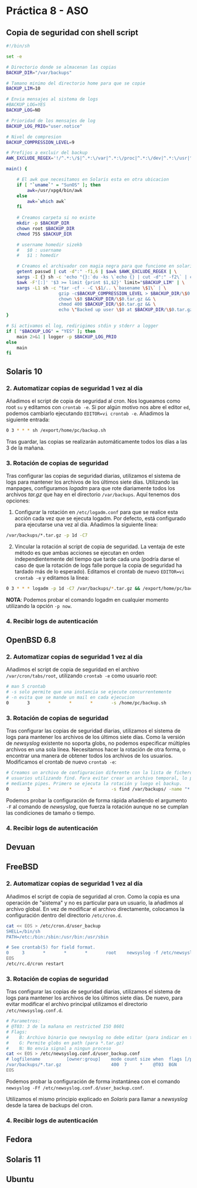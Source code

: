 # Práctica 8 - ASO

## Copia de seguridad con shell script
```bash
#!/bin/sh

set -e

# Directorio donde se almacenan las copias
BACKUP_DIR="/var/backups"

# Tamano minimo del directorio home para que se copie
BACKUP_LIM=10

# Envia mensajes al sistema de logs
#BACKUP_LOG=YES
BACKUP_LOG=NO

# Prioridad de los mensajes de log
BACKUP_LOG_PRIO="user.notice"

# Nivel de compresion
BACKUP_COMPRESSION_LEVEL=9

# Prefijos a excluir del backup
AWK_EXCLUDE_REGEX='!/^.*:\/$|^.*:\/var|^.*:\/proc|^.*:\/dev|^.*:\/usr|^.*:\/etc|^.*:\/root$|^.*:\/operator$|^.*:\/nonexistent|^.*:\/bin$|^.*:\/sbin$|^.*:\/run/'

main() {

    # El awk que necesitamos en Solaris esta en otra ubicacion
    if [ "`uname`" = "SunOS" ]; then
        awk=/usr/xpg4/bin/awk
    else
        awk=`which awk`
    fi
    
    # Creamos carpeta si no existe
    mkdir -p $BACKUP_DIR
    chown root $BACKUP_DIR
    chmod 755 $BACKUP_DIR

    # username homedir sizekb
    #   $0 : username
    #   $1 : homedir

    # Creamos el archivador con magia negra para que funcione en solaris (de verdad, hemos estado bastante tiempo para hacer que esto funcione en todos los sistemas)
    getent passwd | cut -d":" -f1,6 | $awk $AWK_EXCLUDE_REGEX | \
    xargs -I {} sh -c 'echo "{}:`du -ks \`echo {} | cut -d":" -f2\` | cut -f 1`"' | \
    $awk -F'[:]' '$3 >= limit {print $1,$2}' limit="$BACKUP_LIM" | \
    xargs -L1 sh -c "tar -cf - -C \$1/.. \`basename \$1\` | \
                    gzip -c$BACKUP_COMPRESSION_LEVEL > $BACKUP_DIR/\$0.tar.gz && \
                    chown \$0 $BACKUP_DIR/\$0.tar.gz && \
                    chmod 400 $BACKUP_DIR/\$0.tar.gz && \
                    echo \"Backed up user \$0 at $BACKUP_DIR/\$0.tar.gz\""
}

# Si activamos el log, redirigimos stdin y stderr a logger
if [ "$BACKUP_LOG" = "YES" ]; then
    main 2>&1 | logger -p $BACKUP_LOG_PRIO
else
    main
fi
```


## Solaris 10
### 2. Automatizar copias de seguridad 1 vez al día
Añadimos el script de copia de seguridad al cron. Nos logueamos como root `su` y editamos con `crontab -e`. Si por algún motivo nos abre el editor `ed`, podemos cambiarlo ejecutando `EDITOR=vi crontab -e`. Añadimos la siguiente entrada:
```bash
0 3 * * * sh /export/home/pc/backup.sh
```
Tras guardar, las copias se realizarán automáticamente todos los días a las 3 de la mañana.

### 3. Rotación de copias de seguridad
Tras configurar las copias de seguridad diarias, utilizamos el sistema de logs para mantener los archivos de los últimos siete días. Utilizando las manpages, configuramos *logadm* para que rote diariamente todos los archivos *tar.gz* que hay en el directorio `/var/backups`. Aquí tenemos dos opciones:

1. Configurar la rotación en `/etc/logadm.conf` para que se realice esta acción cada vez que se ejecuta logadm. Por defecto, está configurado para ejecutarse una vez al día. Añadimos la siguiente línea:
```bash
/var/backups/*.tar.gz -p 1d -C7
```

2. Vincular la rotación al script de copia de seguridad. La ventaja de este método es que ambas acciones se ejecutan en orden independientemente del tiempo que tarde cada una (podría darse el caso de que la rotación de logs falle porque la copia de seguridad ha tardado más de lo esperado).
Editamos el crontab de nuevo `EDITOR=vi crontab -e` y editamos la línea:
```bash
0 3 * * * logadm -p 1d -C7 /var/backups/*.tar.gz && /export/home/pc/backup.sh
```

**NOTA**: Podemos probar el comando logadm en cualquier momento utilizando la opción `-p now`.

### 4. Recibir logs de autenticación


## OpenBSD 6.8
### 2. Automatizar copias de seguridad 1 vez al día
Añadimos el script de copia de seguridad en el archivo `/var/cron/tabs/root`, utilizando `crontab -e` como usuario *root*:
```bash
# man 5 crontab
# -s solo permite que una instancia se ejecute concurrentemente
# -n evita que se mande un mail en cada ejecucion
0       3       *       *       *       -s /home/pc/backup.sh
```

### 3. Rotación de copias de seguridad
Tras configurar las copias de seguridad diarias, utilizamos el sistema de logs para mantener los archivos de los últimos siete días. Como la versión de *newsyslog* existente no soporta globs, no podemos especificar múltiples archivos en una sola línea. Necesitamos hacer la rotación de otra forma, o encontrar una manera de obtener todos los archivos de los usuarios. Modificamos el crontab de nuevo `crontab -e`:
```bash
# Creamos un archivo de configuracion diferente con la lista de ficheros de los
# usuarios utilizando find. Para evitar crear un archivo temporal, lo pasamos
# mediante pipes. Primero se ejecuta la rotación y luego el backup.
0       3       *       *       *       -s find /var/backups/ -name "*.tar.gz" -exec echo "{} 400 7 * @T03 B" \; | column -t | newsyslog -f - && /home/pc/backup.sh
```
Podemos probar la configuración de forma rápida añadiendo el argumento `-F` al comando de *newsyslog*, que fuerza la rotación aunque no se cumplan las condiciones de tamaño o tiempo.

### 4. Recibir logs de autenticación

## Devuan

## FreeBSD
### 2. Automatizar copias de seguridad 1 vez al día
Añadimos el script de copia de seguridad al cron. Como la copia es una operación
de "sistema" y no es particular para un usuario, la añadimos al archivo global.
En vez de modificar el archivo directamente, colocamos la configuración dentro
del directorio `/etc/cron.d`.
```bash
cat << EOS > /etc/cron.d/user_backup
SHELL=/bin/sh
PATH=/etc:/bin:/sbin:/usr/bin:/usr/sbin

# See crontab(5) for field format.
0     3       *       *       *       root    newsyslog -f /etc/newsyslog.conf.d/user_backup.conf && /home/pc/backup.sh
EOS
/etc/rc.d/cron restart
```

### 3. Rotación de copias de seguridad
Tras configurar las copias de seguridad diarias, utilizamos el sistema de logs para mantener los archivos de los últimos siete días. De nuevo, para evitar modificar
el archivo principal utilizamos el directorio `/etc/newsyslog.conf.d`.
```bash
# Parametros:
# @T03: 3 de la mañana en restricted ISO 8601
# Flags:
#    B: Archivo binario que newsyslog no debe editar (para indicar en texto plano donde rota)
#    G: Permite globs en path (para *.tar.gz)
#    N: No envia signal a ningun proceso
cat << EOS > /etc/newsyslog.conf.d/user_backup.conf
# logfilename          [owner:group]    mode count size when  flags [/pid_file] [sig_num]
/var/backups/*.tar.gz                   400  7     *    @T03  BGN
EOS
```
Podemos probar la configuración de forma instantánea con el comando `newsyslog -Ff /etc/newsyslog.conf.d/user_backup.conf`.

Utilizamos el mismo principio explicado en *Solaris* para llamar a *newsyslog* desde la tarea de backups del cron.

### 4. Recibir logs de autenticación

## Fedora

## Solaris 11

## Ubuntu